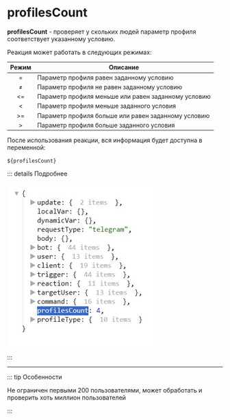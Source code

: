 # profilesCount

**profilesCount** - проверяет у скольких людей параметр профиля соответствует указанному условию.

Реакция может работать в следующих режимах:

| Режим | Описание                                            |
|:-----:|-----------------------------------------------------|
|   =   | Параметр профиля равен заданному условию            |
|   ≠   | Параметр профиля не равен заданному условию         |
|  <=   | Параметр профиля меньше или равен заданному условию |
|   <   | Параметр профиля меньше заданного условия           |
|  >=   | Параметр профиля больше или равен заданному условию |
|   >   | Параметр профиля больше заданного условия           |

После использования реакции, вся информация будет доступна в переменной:

```plain
${profilesCount}
```
::: details Подробнее

![](./01.jpg)

:::

---

::: tip  Особенности

Не ограничен первыми 200 пользователями, может обработать и проверить хоть миллион пользователей

:::





